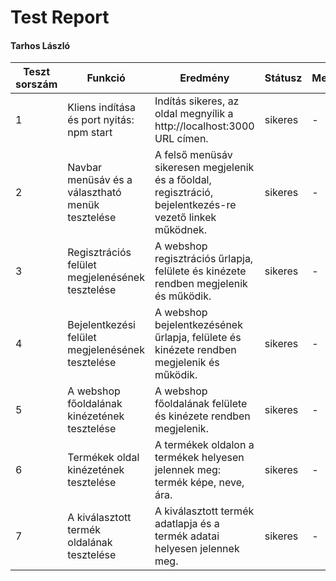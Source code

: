 # Test Report
#### Tarhos László

| Teszt sorszám | Funkció                                           | Eredmény                                                                                                 | Státusz    | Megjegyzés | Tesztelő személy | Dátum       |
|---------------|---------------------------------------------------|----------------------------------------------------------------------------------------------------------|------------| ---------- | ---------------- |-------------|
| 1             | Kliens indítása és port nyitás: npm start         | Indítás sikeres, az oldal megnyílik a http://localhost:3000 URL címen.                                   | sikeres    | -          | Tarhos László    | 2023.04.08. |
| 2             | Navbar menüsáv és a választható menük tesztelése  | A felső menüsáv sikeresen megjelenik és a főoldal, regisztráció, bejelentkezés-re vezető linkek működnek.| sikeres    | -          | Tarhos László    | 2023.04.11. |
| 3             | Regisztrációs felület megjelenésének tesztelése   | A webshop regisztrációs űrlapja, felülete és kinézete rendben megjelenik és működik.                     | sikeres    | -          | Tarhos László    | 2023.04.14. |
| 4             | Bejelentkezési felület megjelenésének tesztelése  | A webshop bejelentkezésének űrlapja, felülete és kinézete rendben megjelenik és működik.                 | sikeres    | -          | Tarhos László    | 2023.04.18. |
| 5             | A webshop főoldalának kinézetének tesztelése      | A webshop főoldalának felülete és kinézete rendben megjelenik.                                           | sikeres    | -          | Tarhos László    | 2023.04.22. |
| 6             | Termékek oldal kinézetének tesztelése             | A termékek oldalon a termékek helyesen jelennek meg: termék képe, neve, ára.                             | sikeres    | -          | Tarhos László    | 2023.04.28. |
| 7             | A kiválasztott termék oldalának tesztelése        | A kiválasztott termék adatlapja és a termék adatai helyesen jelennek meg.                                | sikeres    | -          | Tarhos László    | 2023.06.25. |